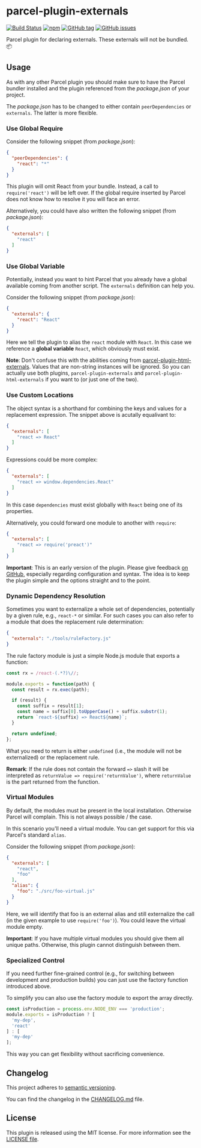 # parcel-plugin-externals

[![Build Status](https://florianrappl.visualstudio.com/parcel-plugin-externals/_apis/build/status/FlorianRappl.parcel-plugin-externals?branchName=master)](https://florianrappl.visualstudio.com/parcel-plugin-externals/_build/latest?definitionId=14&branchName=master)
[![npm](https://img.shields.io/npm/v/parcel-plugin-externals.svg)](https://www.npmjs.com/package/parcel-plugin-externals)
[![GitHub tag](https://img.shields.io/github/tag/FlorianRappl/parcel-plugin-externals.svg)](https://github.com/FlorianRappl/parcel-plugin-externals/releases)
[![GitHub issues](https://img.shields.io/github/issues/FlorianRappl/parcel-plugin-externals.svg)](https://github.com/FlorianRappl/parcel-plugin-externals/issues)

Parcel plugin for declaring externals. These externals will not be bundled. :package:

## Usage

As with any other Parcel plugin you should make sure to have the Parcel bundler installed and the plugin referenced from the *package.json* of your project.

The *package.json* has to be changed to either contain `peerDependencies` or `externals`. The latter is more flexible.

### Use Global Require

Consider the following snippet (from *package.json*):

```json
{
  "peerDependencies": {
    "react": "*"
  }
}
```

This plugin will omit React from your bundle. Instead, a call to `require('react')` will be left over. If the global require inserted by Parcel does not know how to resolve it you will face an error.

Alternatively, you could have also written the following snippet (from *package.json*):

```json
{
  "externals": [
    "react"
  ]
}
```

### Use Global Variable

Potentially, instead you want to hint Parcel that you already have a global available coming from another script. The `externals` definition can help you.

Consider the following snippet (from *package.json*):

```json
{
  "externals": {
    "react": "React"
  }
}
```

Here we tell the plugin to alias the `react` module with `React`. In this case we reference a **global variable** `React`, which obviously must exist.

**Note**: Don't confuse this with the abilities coming from [parcel-plugin-html-externals](https://github.com/stoically/parcel-plugin-html-externals). Values that are non-string instances will be ignored. So you can actually use both plugins, `parcel-plugin-externals` and `parcel-plugin-html-externals` if you want to (or just one of the two).

### Use Custom Locations

The object syntax is a shorthand for combining the keys and values for a replacement expression. The snippet above is acutally equalivant to:

```json
{
  "externals": [
    "react => React"
  ]
}
```

Expressions could be more complex:

```json
{
  "externals": [
    "react => window.dependencies.React"
  ]
}
```

In this case `dependencies` must exist globally with `React` being one of its properties.

Alternatively, you could forward one module to another with `require`:

```json
{
  "externals": [
    "react => require('preact')"
  ]
}
```

**Important**: This is an early version of the plugin. Please give feedback [on GitHub](https://github.com/FlorianRappl/parcel-plugin-externals/issues), especially regarding configuration and syntax. The idea is to keep the plugin simple and the options straight and to the point.

### Dynamic Dependency Resolution

Sometimes you want to externalize a whole set of dependencies, potentially by a given rule, e.g., `react-*` or similar. For such cases you can also refer to a module that does the replacement rule determination:

```json
{
  "externals": "./tools/ruleFactory.js"
}
```

The rule factory module is just a simple Node.js module that exports a function:

```js
const rx = /react-(.*?)\//;

module.exports = function(path) {
  const result = rx.exec(path);

  if (result) {
    const suffix = result[1];
    const name = suffix[0].toUpperCase() + suffix.substr(1);
    return `react-${suffix} => React${name}`;
  }

  return undefined;
};
```

What you need to return is either `undefined` (i.e., the module will not be externalized) or the replacement rule.

**Remark**: If the rule does not contain the forward `=>` slash it will be interpreted as `returnValue => require('returnValue')`, where `returnValue` is the part returned from the function.

### Virtual Modules

By default, the modules must be present in the local installation. Otherwise Parcel will complain. This is not always possible / the case.

In this scenario you'll need a virtual module. You can get support for this via Parcel's standard `alias`.

Consider the following snippet (from *package.json*):

```json
{
  "externals": [
    "react",
    "foo"
  ],
  "alias": {
    "foo": "./src/foo-virtual.js"
  }
}
```

Here, we will identify that foo is an external alias and still externalize the call (in the given example to use `require('foo')`). You could leave the virtual module empty.

**Important**: If you have multiple virtual modules you should give them all unique paths. Otherwise, this plugin cannot distinguish between them.

### Specialized Control

If you need further fine-grained control (e.g., for switching between development and production builds) you can just use the factory function introduced above.

To simplify you can also use the factory module to export the array directly.

```js
const isProduction = process.env.NODE_ENV === 'production';
module.exports = isProduction ? [
  'my-dep',
  'react'
] : [
  'my-dep'
];
```

This way you can get flexibility without sacrificing convenience.

## Changelog

This project adheres to [semantic versioning](https://semver.org).

You can find the changelog in the [CHANGELOG.md](CHANGELOG.md) file.

## License

This plugin is released using the MIT license. For more information see the [LICENSE file](LICENSE).
